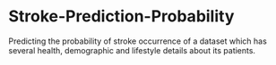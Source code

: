 # Stroke-Prediction-Probability
Predicting the probability of stroke occurrence of a dataset which has  several health, demographic and lifestyle details about its patients.
